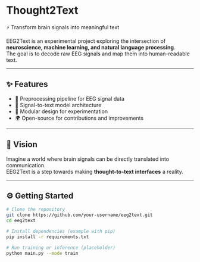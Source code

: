 # Thought2Text  

⚡ Transform brain signals into meaningful text  

EEG2Text is an experimental project exploring the intersection of **neuroscience, machine learning, and natural language processing**.  
The goal is to decode raw EEG signals and map them into human-readable text.  

---

## ✨ Features  
- 🧠 Preprocessing pipeline for EEG signal data  
- 🤖 Signal-to-text model architecture  
- 🔬 Modular design for experimentation  
- 🌍 Open-source for contributions and improvements  

---

## 🚀 Vision  
Imagine a world where brain signals can be directly translated into communication.  
EEG2Text is a step towards making **thought-to-text interfaces** a reality.  

---

## ⚙️ Getting Started  

```bash
# Clone the repository
git clone https://github.com/your-username/eeg2text.git
cd eeg2text

# Install dependencies (example with pip)
pip install -r requirements.txt

# Run training or inference (placeholder)
python main.py --mode train
